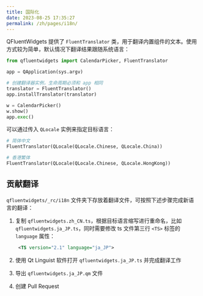 ```yaml
---
title: 国际化
date: 2023-08-25 17:35:27
permalink: /zh/pages/i18n/
---
```


QFluentWidgets 提供了 `FluentTranslator` 类，用于翻译内置组件的文本。使用方式较为简单，默认情况下翻译结果跟随系统语言：

```python
from qfluentwidgets import CalendarPicker, FluentTranslator

app = QApplication(sys.argv)

# 创建翻译器实例，生命周期必须和 app 相同
translator = FluentTranslator()
app.installTranslator(translator)

w = CalendarPicker()
w.show()
app.exec()
```

可以通过传入 `QLocale` 实例来指定目标语言：
```python
# 简体中文
FluentTranslator(QLocale(QLocale.Chinese, QLocale.China))

# 香港繁体
FluentTranslator(QLocale(QLocale.Chinese, QLocale.HongKong))
```

## 贡献翻译
`qfluentwidgets/_rc/i18n` 文件夹下存放着翻译文件，可按照下述步骤完成新语言的翻译：
1. 复制 `qfluentwidgets.zh_CN.ts`，根据目标语言缩写进行重命名，比如 `qfluentwidgets.ja_JP.ts`，同时需要修改 ts 文件第三行 `<TS>` 标签的 `language` 属性：

   ```xml
    <TS version="2.1" language="ja_JP">
   ```

2. 使用 Qt Linguist 软件打开 `qfluentwidgets.ja_JP.ts` 并完成翻译工作
3. 导出 `qfluentwidgets.ja_JP.qm` 文件
4. 创建 Pull Request
